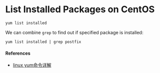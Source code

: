 # List Installed Packages on CentOS

`yum list installed`

We can combine `grep` to find out if specified package is installed:

`yum list installed | grep postfix`

#### References

* [linux yum命令详解](http://www.cnblogs.com/chuncn/archive/2010/10/17/1853915.html)